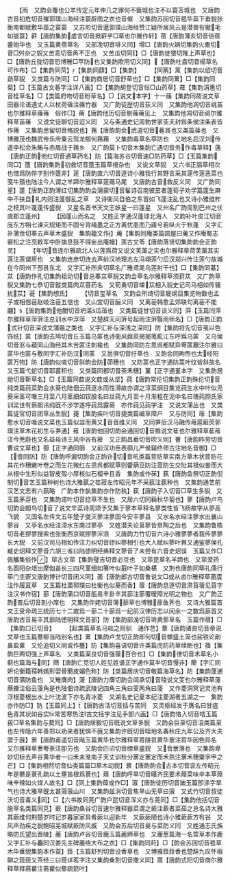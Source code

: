 <!-- { "loadSidebar": true } -->
　　【雨　又韵会覆也公羊传定元年仲几之罪何不簔城也注不以蓑苫城也　又唐韵古音初危切音摧郭璞山海经注蓑辟雨之衣也音催　又集韵苏回切音毸华蘂下垂貎张衡南都赋敷华蘂之蓑蓑　又苏煎切音暹郭璞山海经赞江疑所居风云是潜兽有獓毛如披蓑】蓒【唐韵集韵虚言切音掀蓒芋□草也尔雅作轩】蓓【唐韵薄亥切音倍蓓蕾始华也　又玉篇黄蓓草名　又部凂切音琲义同】增□【唐韵火娲切集韵火鼃切音□舛杂之貎又苦乖切音呙不正也　又苦瓜切同】□【唐韵徒猥切陮上声草也】□【唐韵丘陇切音恐博雅□苹防也又集韵欺用切义同】【唐韵吐盍切音榻草名可作布】□【集韵同菏】【集韵同蕻】□【集韵】
　　【同葋】蓔【集韵以绍切音苭草貎　又类篇与防同】□【集韵商居切音舒草也】□【集韵同蔂】□【集韵同菊】□【玉篇古文菤字注详八画】□【集韵胡登切音恒□山药草】蓕【集韵涓惠切音桂草名】□【类篇府吻切音粉草名】□【说文本字】十一蓧【集韵同莜说文草田器论语遇丈人以杖荷蓧注蓧竹器　又广韵徒歴切音荻义同　又集韵他凋切音祧苖也尔雅释草蓧蓨　俗作□】蓨【唐韵他历切音剔蓧蓨见上　又集韵他凋切音祧尔雅释草苖蓨　又说文徒聊切音迢义同　又与条通史记周勃世家亚夫封爲条侯注条表皆作蓨　又集韵思留切音脩説也】蓩【唐韵韵会武道切音菤耳也又类篇葆也　又博雅茂也魏武帝乐府乗云驾龙郁何蓩蓩　又集韵毒草名葶防也　又地名后汉刘传遣李松会朱鲔与赤眉战于蓩乡　又广韵莫卜切音木集韵亡遇切音务作毒草释】蓪【唐韵正韵他红切音通草药名】防【篇海苏谷切音速□防药草】□【玉篇集韵同□】簉【唐韵集韵初救切音簉玉篇草根杂也　又说文草貎　又六书正譌草相次也借爲防倅字别作簉非】蓫【唐韵直六切音逐诗小雅我行其野言采其蓫传蓫恶菜也笺牛蘈也陆注今人谓之羊蹄尔雅释草蓫薚马尾　又唐韵古音救反义同　又广韵同荲】蓬【唐韵正韵薄红切集韵韵会蒲蒙切音髼诗召南彼茁者蓬荀子劝学篇蓬生麻中不扶自礼内则注蓬御乱之草　又诗衞风自伯之东首如飞蓬注乱也又诗小雅维柞之枝其叶蓬蓬传盛貎　又星名晋书天文志妖星一曰蓬星　又州名广韵周割巴州之伏虞郡立蓬州】
　　【因蓬山而名之　又姓正字通汉蓬球北海人　又韵补叶皮江切音厐东方朔七谏灭规矩而不固兮背绳墨之正方离忧患而乃寤兮若纵火于秋蓬　又字汇补蒲贡切菶去声草木盛貎　集韵籀文作】蓭【集韵同庵类篇圆屋曰蓭又作庵蜀志裴松之注亮敕军中卧旗息鼓不得妄出庵幔】莲古文苓【唐韵落贤切集韵韵会正韵灵】
　　【年切音连尔雅疏北人以莲爲荷又说文芙蕖之实也尔雅释草荷芙蕖其实莲注莲谓房也　又集韵连彦切连去声前汉地理志左冯翊莲勺后汉郑兴传注莲勺故城在今同州下邳县东北　又字汇补所夹切草名广雅鸢尾乌莲射干也】□【集韵同藄】苁【唐韵作孔切集韵祖动切音总菶苁草貎又韵会草名尔雅释草须葑苁　又广韵草貎又集韵七恭切音鏦类篇肉苁蓉药名　又荀勇切音竦苁相入貎史记司马相如传骚扰苁】蓰【集韵想氏】
　　【切音玺草名　又韵会所绮切音屣纲目集览物数也孟子或相倍蓰赵岐注蓰五倍也　又山宜切音酾义同　又离蓰韩愈孟郊联句离蓰不能翽】【唐韵集韵他酣切音坍滥瓜葅也　又类篇徒甘切音谈义同】蓱【玉篇同萍尔雅释草萍蓱注总训水中浮萍　又楚辞天问蓱号起雨注蓱翳雨师名】□【唐韵正韵式针切音深说文蒲蒻之类也　又字汇补与深浅之深同】防【集韵将先切音笺以色饰纸】蓲【唐韵去鸠切音丘玉篇乌蓲也诗衞风葭菼揭揭笺薍江东呼爲乌蓲　又乌侯切音沤与藲同山海经其木苦蓲注刺楡也　又集韵同防左思呉都赋异荂蓲蘛注尔雅曰蓲华也蓲与敷同字汇补防汉同蓲　又邕俱切音纡草也　又韵会同昫煦也太经阳蓲万物】防【唐韵似嗟切音斜韵会防茆穗也　又防蒿也正字通防蒿叶纹皆斜故名　又玉篇弋蛇切音耶蓄积也　又类篇同都切音荼禾穗】蓳【正字通堇本字　又集韵居焮切音靳草名】□【玉篇同菣说文菣或从坚】莼【唐韵常伦切集韵正韵殊伦切音纯类篇莼菜韵会水葵也陆佃云莼逐水而性滑故亦谓之淳菜纲目集览莼生水中叶似凫葵采茎可噉三月至八月茎细如钗股名曰丝莼九月至十月渐粗在泥中名曰瑰莼颜氏家训梁世有蔡朗讳纯旣不渉学遂呼莼爲露葵　亦作莼见莼字注　又说文蒲丛也　又类篇徒官切音团草丛生貎】蓵【集韵疾叶切音捷类篇编草障户　又与防同】蓶【集韵愈水切音唯说文菜也玉篇似韭而黄又音音维义同　又同芛后汉马融传蓶扈蘳荧郭璞注草木花初生与芛通】蓷【唐韵他回切韵会通回切音推说文萑也尔雅释草萑蓷注今茺蔚也又名益母诗王风中谷有蓷　又正韵昌垂切音吹义同】蓸【唐韵昨劳切音曹说文草也】蓹【正字通同篽　又前汉功臣表蓹儿严侯辕终师古注地名音御】□【音同防】防【唐韵呼漏切韵会正韵许切音吼类篇荳防草实南方草木状荳防花其花作穗嫩叶卷之而生花微红左思呉都赋草则藿蒳豆防注荳防生交阯其根似姜而大从根中生形似益智皮殻小厚核似石榴辛且香　集韵或作茠】蓺【唐韵鱼祭切正韵倪制切音艺玉篇种树也诗大雅蓺之荏菽左传昭元年不采蓺注蓺种也　又集韵通艺前汉艺文志有六蓺略　广韵本作埶集韵亦作防秇】蓻【唐韵子入切音□草生多貎　又玉篇茅芽也　又集韵诺叶切音捻草不生也　又居六切同蘜秋华菊也】蓼【唐韵卢鸟切韵会朗鸟切音了说文辛菜诗周颂予又集于蓼本草释名蓼类性皆飞扬故字从翏高飞貌　又国名左传文五年楚子燮灭蓼注蓼国今安丰蓼县　又水名水经注蓼水出襄山蓼谷　又亭名水经注漳水东南过蓼亭　又姓潜夫论莒蓼皆臯陶之后也　又集韵鲁皓切音老摎蓼搜索也张衡西京赋摎蓼浶浪　又唐韵力竹切音六诗小雅蓼蓼者莪传蓼蓼长大貎　又前汉司马相如传注力纠切音镠纠蓼相引也大人赋纠蓼叶奡又通鉴蓼侯孔臧史炤释文蓼音六胡三省曰陆徳明经典释文蓼音了未尝有六音史炤误　玉篇又作□佩觿集俗作】荜古文荜【集韵璧吉切音必豆也　又荜菎草名羊蹄也　又荜茇药名酉阳杂俎出摩伽苖长三四尺茎细如箸叶似蕺叶子如桑椹　又荆也唐韵同筚礼儒行荜门圭窬又唐韵博计切音闭义同】蓾【唐韵郎古切音鲁说文□或从卤尔雅释草蓾蔖注作履苴草　又玉篇杜蓾郭璞曰杜衡也似葵而香】蓿【唐韵息逐切音肃苜蓿见苜字注汉书作宿】蔀【唐韵蒲口切音瓿易丰卦丰其蔀注蔀覆暧障光明之物也　又广韵正韵普后切音剖小席也　又集韵伴姥切音簿蔀草也博雅蔀鱼荠也　又诗大雅篇首文王受命疏三统历七十二嵗爲一蔀二十蔀爲一纪前汉律历志以闰余一之数爲蔀首又唐韵古音易丰其蔀陆徳明释文音部】防【集韵部浼切音琲黄蔀草名　玉篇作蓓】□【集韵口已切音】
　　【起类篇草名马啖之则驯　通作芑】蔁【唐韵诸良切音章说文草也玉篇蔁柳当陆别名也】蔂【集韵卢戈切正韵郎何切音螺盛土笼也盐铁论劓鼻盈蔂　又伦追切义同或作蘲】防【集韵喜语切音许类篇虎防药草续断也】蔃【集韵巨两切强上声草名　又类篇渠良切音强蔃百合也】□【集韵律切音术草名小蓟也篇海与同】蔄【唐韵亡苋切人姓见姓谱正字通作莫半切音慢非】蔅【字汇同姸论衡籍孺韩嫣形婯骨蔅皮媚色称】防【类篇居庆切音敬篇海草名】防【集韵蓬逋切音蒲防鱼也　又雉膺肉】蔆【唐韵力膺切韵会闾承切音陵说文芰也尔雅释草蔆蕨攗注俗云蔆角是也陆佃诗疏武陵记四角三角曰芰两角曰蔆　又作菱洞冥记灵池有浮根菱根出水上叶沈波下亦名青冰菱　又湖名史记夏本纪注菱湖者五湖之一　集韵亦作防□】防【玉篇同上】【唐韵古活切音括与苦同　又灵枢经发于膺名曰甘疽色青其状如谷实常苦寒热注古文括字注见手部六画】□【唐韵恪入切音咭玉篇菝□草名集韵与葜同】□【唐韵居毅切音旣说文草多貎　又韵会巨至切音洎类篇至也左传隐六年善郑以劝来者犹惧不蔇又集韵许旣切音咥地名春秋庄九年公及齐大夫盟于蔇】蔈【唐韵甫遥切音飚玉篇黄华也尔雅释草苕陵苕黄华蔈注苕华因色异名　又尔雅释草蔈荂荼注卽芀也　又韵会匹沼切音缥草盛貎　又音蔈落也　又集韵卑妙切标去声谷黄华者一曰禾末淮南子天丈训秋分蔈定蔈定而禾熟注蔈禾穗粟孚甲之芒】□【集韵相然切音仙类篇篇□草木动貎】蔉【唐韵韵会古本切音衮左传昭元年是穮是蔉孔疏以土壅苖根爲蔉也】蔊【唐韵呼旱切音暵齐民要术蔊菜味辛本草蔊味辛辣如火焊人故名】□【同上集韵蔊或作□】蔋【唐韵徒历切音廸玉篇卽涤字旱气也诗大雅旱旣太甚蔋蔋山川　又集韵兹消切音焦旱山无草曰蔋　又式竹切音叔徒沃切音毒义同】□【六书故同莞广韵户昆切音浑义亦与莞同】□【集韵他括切音脱草名类篇同莌】蔌【唐韵桑谷切音速尔雅释器菜谓之蔌注蔌者菜茹之总名诗大雅其蔌维何荆楚岁时记岁暮家家具肴蔌以迎新年　又蔌蔌陋也诗小雅蔌蔌方有谷　又风声劲疾之貎鲍昭芜城赋蔌防风威　又韵会苏后切音叟与菜防义同　又姓通志氏族略防氏望出晋陵】蔍【唐韵卢谷切音鹿玉篇蔍蹄草也　又蔍葱篇海一名萱草本作鹿　又字汇补与麤同汉娄先主碑蔍络大布之衣】□【集韵同莳】□【韵会苏回切音毸草木华垂貎集韵本作蓑】蔎【玉篇舒列切音设香草也　又博雅蔎蔎香也楚辞九叹怀椒聊之蔎蔎又茶经三曰蔎详茗字注又集韵桑割切音撒义同】蔏【唐韵式阳切音商尔雅释草拜蔏藋注蔏藋似藜疏箭叶】
